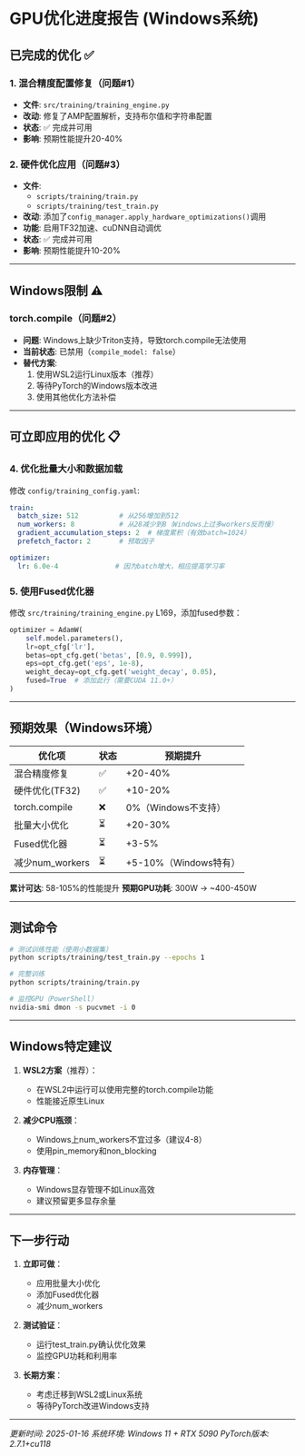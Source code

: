 # GPU优化进度报告 (Windows系统)

## 已完成的优化 ✅

### 1. 混合精度配置修复（问题#1）
- **文件**: `src/training/training_engine.py`
- **改动**: 修复了AMP配置解析，支持布尔值和字符串配置
- **状态**: ✅ 完成并可用
- **影响**: 预期性能提升20-40%

### 2. 硬件优化应用（问题#3）
- **文件**: 
  - `scripts/training/train.py`
  - `scripts/training/test_train.py`
- **改动**: 添加了`config_manager.apply_hardware_optimizations()`调用
- **功能**: 启用TF32加速、cuDNN自动调优
- **状态**: ✅ 完成并可用
- **影响**: 预期性能提升10-20%

---

## Windows限制 ⚠️

### torch.compile（问题#2）
- **问题**: Windows上缺少Triton支持，导致torch.compile无法使用
- **当前状态**: 已禁用（`compile_model: false`）
- **替代方案**: 
  1. 使用WSL2运行Linux版本（推荐）
  2. 等待PyTorch的Windows版本改进
  3. 使用其他优化方法补偿

---

## 可立即应用的优化 📋

### 4. 优化批量大小和数据加载
修改 `config/training_config.yaml`:
```yaml
train:
  batch_size: 512          # 从256增加到512
  num_workers: 8           # 从28减少到8（Windows上过多workers反而慢）
  gradient_accumulation_steps: 2  # 梯度累积（有效batch=1024）
  prefetch_factor: 2       # 预取因子

optimizer:
  lr: 6.0e-4              # 因为batch增大，相应提高学习率
```

### 5. 使用Fused优化器
修改 `src/training/training_engine.py` L169，添加fused参数：
```python
optimizer = AdamW(
    self.model.parameters(),
    lr=opt_cfg['lr'],
    betas=opt_cfg.get('betas', [0.9, 0.999]),
    eps=opt_cfg.get('eps', 1e-8),
    weight_decay=opt_cfg.get('weight_decay', 0.05),
    fused=True  # 添加此行（需要CUDA 11.0+）
)
```

---

## 预期效果（Windows环境）

| 优化项 | 状态 | 预期提升 |
|-------|------|----------|
| 混合精度修复 | ✅ | +20-40% |
| 硬件优化(TF32) | ✅ | +10-20% |
| torch.compile | ❌ | 0%（Windows不支持） |
| 批量大小优化 | ⏳ | +20-30% |
| Fused优化器 | ⏳ | +3-5% |
| 减少num_workers | ⏳ | +5-10%（Windows特有） |

**累计可达**: 58-105%的性能提升
**预期GPU功耗**: 300W → ~400-450W

---

## 测试命令

```bash
# 测试训练性能（使用小数据集）
python scripts/training/test_train.py --epochs 1

# 完整训练
python scripts/training/train.py

# 监控GPU（PowerShell）
nvidia-smi dmon -s pucvmet -i 0
```

---

## Windows特定建议

1. **WSL2方案**（推荐）：
   - 在WSL2中运行可以使用完整的torch.compile功能
   - 性能接近原生Linux
   
2. **减少CPU瓶颈**：
   - Windows上num_workers不宜过多（建议4-8）
   - 使用pin_memory和non_blocking

3. **内存管理**：
   - Windows显存管理不如Linux高效
   - 建议预留更多显存余量

---

## 下一步行动

1. **立即可做**：
   - 应用批量大小优化
   - 添加Fused优化器
   - 减少num_workers

2. **测试验证**：
   - 运行test_train.py确认优化效果
   - 监控GPU功耗和利用率

3. **长期方案**：
   - 考虑迁移到WSL2或Linux系统
   - 等待PyTorch改进Windows支持

---

*更新时间: 2025-01-16*
*系统环境: Windows 11 + RTX 5090*
*PyTorch版本: 2.7.1+cu118*